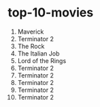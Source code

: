 # top-10-movies

1. Maverick
1. Terminator 2
1. The Rock
1. The Italian Job
1. Lord of the Rings
1. Terminator 2
1. Terminator 2
1. Terminator 2
1. Terminator 2
1. Terminator 2
